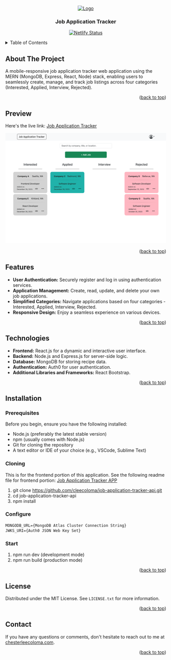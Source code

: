 <!-- PROJECT LOGO -->
<br />
<div align="center">
  <a href="https://github.com/cleecoloma/job-application-tracker">
    <img src="/public/images/cookbot-logo.png" alt="Logo" width="80" height="80">
  </a>

<h3 align="center">Job Application Tracker</h3>
<p align="center">
  <a href="https://app.netlify.com/sites/cleecoloma/deploys" target="_blank">
    <img src="https://api.netlify.com/api/v1/badges/ab4012e0-cf8f-4ebd-97f3-c2326c153c99/deploy-status" alt="Netlify Status" />
  </a>
</p>

</div>

<!-- TABLE OF CONTENTS -->
<details>
  <summary>Table of Contents</summary>
  <ol>
    <li>
      <a href="#about-the-project">About The Project</a>
    </li>
    <li>
      <a href="#preview">Preview</a>
    </li>
    <li>
      <a href="#features">Features</a>
    </li>
    <li>
      <a href="#technologies">Technologies</a>
    </li>
    <li>
      <a href="#installation">Installation</a>
            <ul>
      <li><a href="#prerequisites">Prerequisites</a>
      </li>
            <li><a href="#cloning">Cloning the Repository</a>
      </li>
            <li><a href="#configure">Configure</a>
      </li>
      <li><a href="#start">Start</a>
      </li>
      </ul>
    </li>
        <li>
      <a href="#contact">Contact</a>
    </li>
  </ol>
</details>

<!-- ABOUT THE PROJECT -->

## About The Project

A mobile-responsive job application tracker web application using the MERN (MongoDB, Express, React, Node) stack, enabling users to seamlessly create, manage, and track job listings across four categories (Interested, Applied, Interview, Rejected).


<p align="right">(<a href="#readme-top">back to top</a>)</p>

<!-- PREVIEW -->

## Preview

Here's the live link: [Job Application Tracker](https://job-application-tracker-app.netlify.app/)

<div align="center">
    <img src="/public/images/hero.png"  alt="Preview"/>
</div>

<p align="right">(<a href="#readme-top">back to top</a>)</p>

<!-- FEATURES -->

## Features

- **User Authentication:** Securely register and log in using authentication services.
- **Application Management:** Create, read, update, and delete your own job applications.
- **Simplified Categories:** Navigate applications based on four categories - Interested, Applied, Interview, Rejected.
- **Responsive Design:** Enjoy a seamless experience on various devices.

<p align="right">(<a href="#readme-top">back to top</a>)</p>

<!-- TECHNOLOGIES -->

## Technologies

- **Frontend:** React.js for a dynamic and interactive user interface.
- **Backend:** Node.js and Express.js for server-side logic.
- **Database:** MongoDB for storing recipe data.
- **Authentication:** Auth0 for user authentication.
- **Additional Libraries and Frameworks:** React Bootstrap.

<p align="right">(<a href="#readme-top">back to top</a>)</p>

<!-- INSTALLATION -->

## Installation

### Prerequisites

Before you begin, ensure you have the following installed:

- Node.js (preferably the latest stable version)
- npm (usually comes with Node.js)
- Git for cloning the repository
- A text editor or IDE of your choice (e.g., VSCode, Sublime Text)

### Cloning

This is for the frontend portion of this application.
See the following readme file for frontend portion: [Job Application Tracker APP](https://github.com/cleecoloma/job-application-tracker-api/blob/main/README.md)

1. git clone https://github.com/cleecoloma/job-application-tracker-api.git
2. cd job-application-tracker-api
3. npm install

### Configure

```text
MONGODB_URL={MongoDB Atlas Cluster Connection String}
JWKS_URI={Auth0 JSON Web Key Set}
```

### Start

1. npm run dev (development mode)
2. npm run build (production mode)

<p align="right">(<a href="#readme-top">back to top</a>)</p>

<!-- LICENSE -->

## License

Distributed under the MIT License. See `LICENSE.txt` for more information.

<p align="right">(<a href="#readme-top">back to top</a>)</p>

<!-- LICENSE -->

## Contact

If you have any questions or comments, don't hesitate to reach out to me at [chesterleecoloma.com](https://chesterleecoloma.com/).

<p align="right">(<a href="#readme-top">back to top</a>)</p>